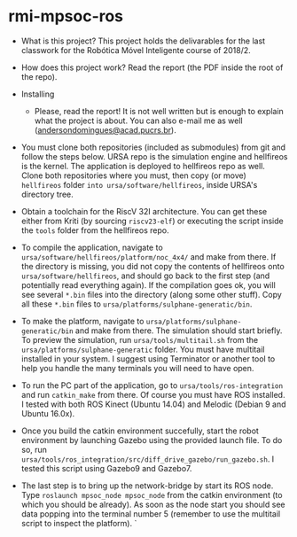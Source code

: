 # rmi-mpsoc-ros

* What is this project? This project holds the delivarables for the last classwork for the Robótica Móvel Inteligente course of 2018/2. 

* How does this project work? Read the report (the PDF inside the root of the repo).

* Installing

  * Please, read the report! It is not well written but is enough to explain what the project is about. You can also e-mail me as well (andersondomingues@acad.pucrs.br).

 * You must clone both repositories (included as submodules) from git and follow the steps below. URSA repo is the simulation engine and hellfireos is the kernel. The application is deployed to hellfireos repo as well. Clone both repositories where you must, then copy (or move) `hellfireos` folder `into ursa/software/hellfireos`, inside URSA's directory tree.

  * Obtain a toolchain for the RiscV 32I architecture. You can get these either from Kriti (by sourcing `riscv23-elf`) or executing the script inside the `tools` folder from the hellfireos repo.

  * To compile the application, navigate to `ursa/software/hellfireos/platform/noc_4x4/` and make from there. If the directory is missing, you did not copy the contents of hellfireos onto `ursa/software/hellfireos`, and should go back to the first step (and potentially read everything again). If the compilation goes ok, you will see several `*.bin` files into the directory (along some other stuff). Copy all these `*.bin` files to `ursa/platforms/sulphane-generatic/bin`. 
  
  * To make the platform, navigate to `ursa/platforms/sulphane-generatic/bin` and make from there. The simulation should start briefly. To preview the simulation, run `ursa/tools/multitail.sh` from the  `ursa/platforms/sulphane-generatic` folder. You must have multitail installed in your system. I suggest using Terminator or another tool to help you handle the many terminals you will need to have open.
  
  * To run the PC part of the application, go to `ursa/tools/ros-integration` and run `catkin_make` from there. Of course you must have ROS installed. I tested with both ROS Kinect (Ubuntu 14.04) and Melodic (Debian 9 and Ubuntu 16.0x).
  
  * Once you build the catkin environment succefully, start the robot environment by launching Gazebo using the provided launch file. To do so, run ` ursa/tools/ros_integration/src/diff_drive_gazebo/run_gazebo.sh`. I tested this script using Gazebo9 and Gazebo7.
  
  * The last step is to bring up the network-bridge by start its ROS node. Type `roslaunch mpsoc_node mpsoc_node` from the catkin environment (to which you should be already). As soon as the node start you should see data popping into the terminal number 5 (remember to use the multitail script to inspect the platform).
`
  
  
  
  
  
 
